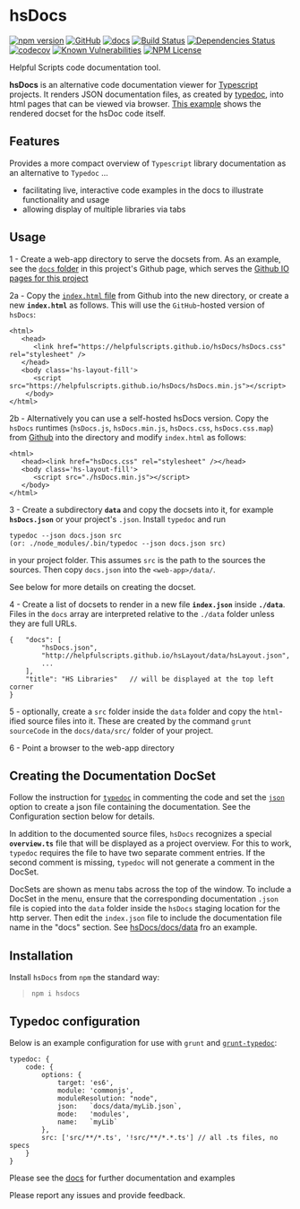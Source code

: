 hsDocs 
========
[![npm version](https://badge.fury.io/js/hsdocs.svg)](https://badge.fury.io/js/hsdocs)
[![GitHub](https://img.shields.io/badge/GitHub-hsDocs-blue.svg)](https://github.com/helpfulscripts/hsdocs)
[![docs](https://img.shields.io/badge/hsDocs-hsDocs-blue.svg)](https://helpfulscripts.github.io/hsDocs/#!/api/hsDocs/0)
[![Build Status](https://travis-ci.org/HelpfulScripts/hsDocs.svg?branch=master)](https://travis-ci.org/HelpfulScripts/hsDocs)
[![Dependencies Status](https://david-dm.org/helpfulscripts/hsdocs.svg)](https://david-dm.org/helpfulscripts/hsdocs)
[![codecov](https://codecov.io/gh/HelpfulScripts/hsDocs/branch/master/graph/badge.svg)](https://codecov.io/gh/HelpfulScripts/hsDocs)
[![Known Vulnerabilities](https://snyk.io/test/github/HelpfulScripts/hsDocs/badge.svg?targetFile=package.json)](https://snyk.io/test/github/HelpfulScripts/hsDocs?targetFile=package.json)
[![NPM License](https://img.shields.io/badge/license-MIT-brightgreen.svg)](https://www.npmjs.com/package/hsdocs)

Helpful Scripts code documentation tool.

**hsDocs**  is an alternative code documentation viewer for [Typescript](https://www.typescriptlang.org) projects.
It renders JSON documentation files, as created by [typedoc](http://typedoc.org), into html pages that can be viewed via browser. [This example](https://helpfulscripts.github.io/hsDocs/#!/api/hsDocs/0) shows the rendered docset for the hsDoc code itself.

## Features
Provides a more compact overview of `Typescript` library documentation as an alternative to `Typedoc` ...
- facilitating live, interactive code examples in the docs to illustrate functionality and usage
- allowing display of multiple libraries via tabs


## Usage
1 - Create a web-app directory to serve the docsets from. As an example, 
see the [`docs` folder](https://github.com/HelpfulScripts/hsDocs/tree/master/docs) in this project's Github page, which serves the [Github IO pages for this project](https://helpfulscripts.github.io/hsDocs/#!/api/hsDocs/0)

2a - Copy the [`index.html` file](https://github.com/HelpfulScripts/hsDocs/tree/master/docs/index.html) from Github into the new directory, 
or create a new **`index.html`** as follows. This will use the `GitHub`-hosted version of `hsDocs`:
```
<html>
   <head>
      <link href="https://helpfulscripts.github.io/hsDocs/hsDocs.css" rel="stylesheet" />
   </head>
   <body class='hs-layout-fill'>
      <script src="https://helpfulscripts.github.io/hsDocs/hsDocs.min.js"></script>
    </body>
</html>
```

2b - Alternatively you can use a self-hosted hsDocs version. Copy the `hsDocs` runtimes 
(`hsDocs.js`, `hsDocs.min.js`, `hsDocs.css`, `hsDocs.css.map`) from
[Github](https://github.com/HelpfulScripts/hsDocs/tree/master/docs) into the directory and modify `index.html` as follows:
```
<html>
   <head><link href="hsDocs.css" rel="stylesheet" /></head>
   <body class='hs-layout-fill'>
      <script src="./hsDocs.min.js"></script>
   </body>
</html>
```

3 - Create a subdirectory **`data`** and copy the docsets into it, for example **`hsDocs.json`** or your project's `.json`. Install `typedoc` and run
```
typedoc --json docs.json src
(or: ./node_modules/.bin/typedoc --json docs.json src)
```
in your project folder. This assumes `src` is the path to the sources the sources. 
Then copy `docs.json` into the `<web-app>/data/`.

See below for more details on creating the docset.

4 - Create a list of docsets to render in a new file **`index.json`** inside **`./data`**.
Files in the `docs` array are interpreted relative to the `./data` folder unless they are full URLs.
```
{   "docs": [
        "hsDocs.json",
        "http://helpfulscripts.github.io/hsLayout/data/hsLayout.json",
        ...
    ],
    "title": "HS Libraries"   // will be displayed at the top left corner
}
```

5 - optionally, create a `src` folder inside the `data` folder and copy the `html`-ified source files into it. 
These are created by the command `grunt sourceCode` in the `docs/data/src/` folder of your project.

6 - Point a browser to the web-app directory


## Creating the Documentation DocSet
Follow the instruction for [`typedoc`](https://typedoc.org/guides/doccomments/) in commenting the code 
and set the [`json`](https://typedoc.org/guides/options/#json) option to create a 
json file containing the documentation. See the Configuration section below for details.

In addition to the documented source files, `hsDocs` recognizes a special **`overview.ts`** file 
that will be displayed as a project overview. 
For this to work, `typedoc` requires the file to have two separate comment entries.
If the second comment is missing, `typedoc` will not generate a comment in the DocSet.

DocSets are shown as menu tabs across the top of the window. To include a DocSet in the menu, ensure that the 
corresponding documentation `.json` file is copied into the `data` folder inside the `hsDocs` staging location 
for the http server. Then edit the `index.json` file to include the documentation file name in the "docs" section. 
See [hsDocs/docs/data](https://github.com/HelpfulScripts/hsDocs/tree/master/docs/data) fro an example.

## Installation
Install `hsDocs` from `npm` the standard way:
> `npm i hsdocs`

## Typedoc configuration
Below is an example configuration for use with `grunt` and [`grunt-typedoc`](https://www.npmjs.com/package/grunt-typedoc): 
```
typedoc: {
    code: {
        options: {
            target: 'es6',
            module: 'commonjs',
            moduleResolution: "node",
            json:   `docs/data/myLib.json`,
            mode:   'modules',
            name:   `myLib`
        },
        src: ['src/**/*.ts', '!src/**/*.*.ts'] // all .ts files, no specs
    }
}
```

Please see the [docs](https://helpfulscripts.github.io/hsDocs/#!/api/hsDocs/0) for further documentation and examples

Please report any issues and provide feedback.
 